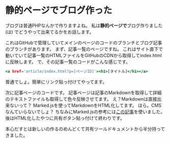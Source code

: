# 静的ページでブログ作った
ブログは普通PHPなんかで作りますよね。
私は**静的ページで**ブログ作りました(は)
でどうやって出来てるかをお話します。

これはGitHubで管理していてメインのページのコードのブランチとブログ記事のブランチがあります。
まず、記事一覧のページですね。
これはサイト直下で動いていて記事一覧のHTMLファイルをGitHubのCDNから取得してindex.htmlに反映します。
で、その記事一覧のコードがこんな感じです。
```html:all.html
<a href='article/index.html?p=[ページID]'><h1>[タイトル]</h1></a>
```
普通でしょ。簡単にリンク貼っ付けてやってます。

次に記事ページのコードです。
記事ページは記事のMarkdownを取得して詳細のテキストファイルも取得して色々反映させてます。
え？Markdownは直接出来ないって？
Marked.jsを使ってMarkdownをHTML化してます。
ほら。CMSなんていらないでしょ？
ちなみにMarked.jsの参考には[この記事](https://www.nxted.co.jp/blog/blog_detail?id=1)を使いました。
後はHTML化したやつに共有ボタン貼っ付けて終わりです。

本心だすとは新しいの作るのめんどくて共有ツールドキュメントから半分持ってきました。